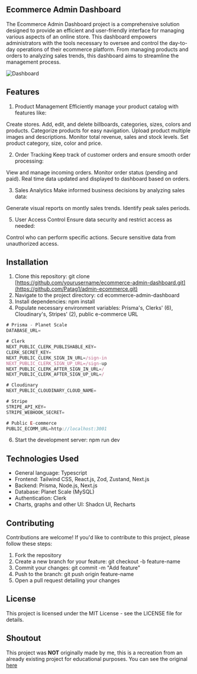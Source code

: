 ## Ecommerce Admin Dashboard
The Ecommerce Admin Dashboard project is a comprehensive solution designed to provide an efficient and user-friendly interface for managing various aspects of an online store. This dashboard empowers administrators with the tools necessary to oversee and control the day-to-day operations of their ecommerce platform. From managing products and orders to analyzing sales trends, this dashboard aims to streamline the management process.

![Dashboard](https://i.imgur.com/KmR9MWD.png)

## Features
1. Product Management
Efficiently manage your product catalog with features like:

Create stores. Add, edit, and delete billboards, categories, sizes, colors and products.
Categorize products for easy navigation.
Upload product multiple images and descriptions.
Monitor total revenue, sales and stock levels.
Set product category, size, color and price.

2. Order Tracking
Keep track of customer orders and ensure smooth order processing:

View and manage incoming orders.
Monitor order status (pending and paid).
Real time data updated and displayed to dashboard based on orders.

3. Sales Analytics
Make informed business decisions by analyzing sales data:

Generate visual reports on montly sales trends.
Identify peak sales periods.

5. User Access Control
Ensure data security and restrict access as needed:

Control who can perform specific actions.
Secure sensitive data from unauthorized access.

## Installation
1. Clone this repository: git clone [https://github.com/yourusername/ecommerce-admin-dashboard.git](https://github.com/Patag1/admin-ecommerce.git)
2. Navigate to the project directory: cd ecommerce-admin-dashboard
3. Install dependencies: npm install
4. Populate necessary environment variables: Prisma's, Clerks' (6), Cloudinary's, Stripes' (2), public e-commerce URL
```js
# Prisma - Planet Scale
DATABASE_URL=

# Clerk
NEXT_PUBLIC_CLERK_PUBLISHABLE_KEY=
CLERK_SECRET_KEY=
NEXT_PUBLIC_CLERK_SIGN_IN_URL=/sign-in
NEXT_PUBLIC_CLERK_SIGN_UP_URL=/sign-up
NEXT_PUBLIC_CLERK_AFTER_SIGN_IN_URL=/
NEXT_PUBLIC_CLERK_AFTER_SIGN_UP_URL=/

# Cloudinary
NEXT_PUBLIC_CLOUDINARY_CLOUD_NAME=

# Stripe
STRIPE_API_KEY=
STRIPE_WEBHOOK_SECRET=

# Public E-commerce
PUBLIC_ECOMM_URL=http://localhost:3001
```
6. Start the development server: npm run dev

## Technologies Used
- General language: Typescript
- Frontend: Tailwind CSS, React.js, Zod, Zustand, Next.js
- Backend: Prisma, Node.js, Next.js
- Database: Planet Scale (MySQL)
- Authentication: Clerk
- Charts, graphs and other UI: Shadcn UI, Recharts

## Contributing
Contributions are welcome! If you'd like to contribute to this project, please follow these steps:

1. Fork the repository
2. Create a new branch for your feature: git checkout -b feature-name
3. Commit your changes: git commit -m "Add feature"
4. Push to the branch: git push origin feature-name
5. Open a pull request detailing your changes

## License
This project is licensed under the MIT License - see the LICENSE file for details.

## Shoutout
This project was **NOT** originally made by me, this is a recreation from an already existing project for educational purposes.
You can see the original [here](https://github.com/AntonioErdeljac/next13-ecommerce-admin)
